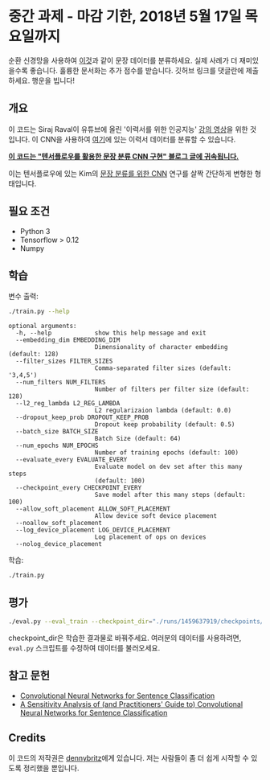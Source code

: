 # 중간 과제 - 마감 기한, 2018년 5월 17일 목요일까지 

순환 신경망을 사용하여 [이것](https://github.com/niderhoff/nlp-datasets)과 같이 문장 데이터를 분류하세요. 실제 사례가 더 재미있을수록 좋습니다. 훌륭한 문서화는 추가 점수를 받습니다. 깃허브 링크를 댓글란에 제출하세요. 행운을 빕니다! 

## 개요

이 코드는 Siraj Raval이 유튜브에 올린 '이력서를 위한 인공지능' [강의 영상](https://youtu.be/p3SKx5C04qg)을 위한 것입니다. 이 CNN을 사용하여 [여기](http://barbizonmodeling.com/resumes/)에 있는 이력서 데이터를 분류할 수 있습니다.

**[이 코드는 "텐서플로우를 활용한 문장 분류 CNN 구현" 블로그 글에 귀속됩니다.](http://www.wildml.com/2015/12/implementing-a-cnn-for-text-classification-in-tensorflow/)**

이는 텐서플로우에 있는 Kim의 [문장 분류를 위한 CNN](http://arxiv.org/abs/1408.5882) 연구를 살짝 간단하게 변형한 형태입니다.

## 필요 조건

- Python 3
- Tensorflow > 0.12
- Numpy

## 학습

변수 출력:

```bash
./train.py --help
```

```
optional arguments:
  -h, --help            show this help message and exit
  --embedding_dim EMBEDDING_DIM
                        Dimensionality of character embedding (default: 128)
  --filter_sizes FILTER_SIZES
                        Comma-separated filter sizes (default: '3,4,5')
  --num_filters NUM_FILTERS
                        Number of filters per filter size (default: 128)
  --l2_reg_lambda L2_REG_LAMBDA
                        L2 regularizaion lambda (default: 0.0)
  --dropout_keep_prob DROPOUT_KEEP_PROB
                        Dropout keep probability (default: 0.5)
  --batch_size BATCH_SIZE
                        Batch Size (default: 64)
  --num_epochs NUM_EPOCHS
                        Number of training epochs (default: 100)
  --evaluate_every EVALUATE_EVERY
                        Evaluate model on dev set after this many steps
                        (default: 100)
  --checkpoint_every CHECKPOINT_EVERY
                        Save model after this many steps (default: 100)
  --allow_soft_placement ALLOW_SOFT_PLACEMENT
                        Allow device soft device placement
  --noallow_soft_placement
  --log_device_placement LOG_DEVICE_PLACEMENT
                        Log placement of ops on devices
  --nolog_device_placement

```

학습:

```bash
./train.py
```

## 평가

```bash
./eval.py --eval_train --checkpoint_dir="./runs/1459637919/checkpoints/"
```

checkpoint_dir은 학습한 결과물로 바꿔주세요. 여러분의 데이터를 사용하려면, `eval.py` 스크립트를 수정하여 데이터를 불러오세요.


## 참고 문헌

- [Convolutional Neural Networks for Sentence Classification](http://arxiv.org/abs/1408.5882)
- [A Sensitivity Analysis of (and Practitioners' Guide to) Convolutional Neural Networks for Sentence Classification](http://arxiv.org/abs/1510.03820)

## Credits

이 코드의 저작권은 [dennybritz](https://github.com/dennybritz/cnn-text-classification-tf)에게 있습니다. 저는 사람들이 좀 더 쉽게 시작할 수 있도록 정리했을 뿐입니다.
